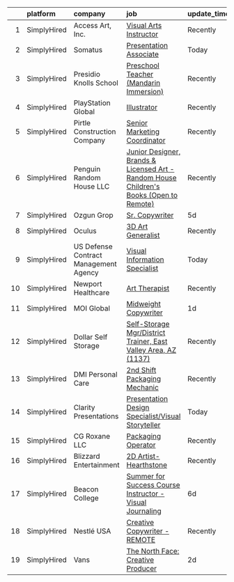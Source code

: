 

|    | platform    | company                               | job                                                                                                                                                                                            | update_time   | location            |
|---:|:------------|:--------------------------------------|:-----------------------------------------------------------------------------------------------------------------------------------------------------------------------------------------------|:--------------|:--------------------|
|  1 | SimplyHired | Access Art, Inc.                      | [Visual Arts Instructor](https://www.simplyhired.com/job/AhB5tQmMRUWR9LIGfb-SjWhvFCTFG7b2CWLlH3Fp9zwQmYrSplI_mQ?q=visual+art)                                                                  | Recently      | Baltimore, MD       |
|  2 | SimplyHired | Somatus                               | [Presentation Associate](https://www.simplyhired.com/job/RULav604XY3hxeHE60BIc4_od3a-87N1WZfkFYvxyMyxszhhfeqrvA?q=visual+art)                                                                  | Today         | McLean, VA          |
|  3 | SimplyHired | Presidio Knolls School                | [Preschool Teacher (Mandarin Immersion)](https://www.simplyhired.com/job/TjDR0_5unIGKiJo-VCj6ZfKTn2Zk-R2QpynsSU9VPawpL7Qd-MN3Cw?q=visual+art)                                                  | Recently      | San Francisco, CA   |
|  4 | SimplyHired | PlayStation Global                    | [Illustrator](https://www.simplyhired.com/job/Rocp2X8YaLsFNFF3dj2VxnmCmGBUBts7OoxEy4Vxk9u-0kLUmOet-Q?q=visual+art)                                                                             | Recently      | Seattle, WA         |
|  5 | SimplyHired | Pirtle Construction Company           | [Senior Marketing Coordinator](https://www.simplyhired.com/job/TEUcflZaEukF8Mqv7UUPoUXyQaVpkWqzk2xSDhaWfU1hx6zIOrSXiQ?q=visual+art)                                                            | Recently      | Fort Lauderdale, FL |
|  6 | SimplyHired | Penguin Random House LLC              | [Junior Designer, Brands & Licensed Art - Random House Children's Books (Open to Remote)](https://www.simplyhired.com/job/gH3waUaaEZWiJ28DEHFm7xKrgWmuMXpgd-FdbKc3X12hyKTLyKUXBQ?q=visual+art) | Recently      | New York, NY        |
|  7 | SimplyHired | Ozgun Grop                            | [Sr. Copywriter](https://www.simplyhired.com/job/JnaNWcP7jafCSwL7KX61ek_2qST4OPDg3n1pSwBevIRtkO0g7kEz6g?q=visual+art)                                                                          | 5d            | Remote              |
|  8 | SimplyHired | Oculus                                | [3D Art Generalist](https://www.simplyhired.com/job/je0u3b9g8nV9DnO3K-aE3a3L3MWK_JcqtTRaFwxslc5IFNxzn_ndrA?q=visual+art)                                                                       | Recently      | Remote +2 locations |
|  9 | SimplyHired | US Defense Contract Management Agency | [Visual Information Specialist](https://www.simplyhired.com/job/IF2thiKzEQhfnbg4Fsvllon_vX524T_nPPYsyfrmZ5uTCJz19jaBfQ?q=visual+art)                                                           | Today         | Fort Lee, VA        |
| 10 | SimplyHired | Newport Healthcare                    | [Art Therapist](https://www.simplyhired.com/job/g75tl0Ly4TTiQrv1UAdVN3XrOHcpotJh3MCaAJf540AVjxQ6NSnxWQ?q=visual+art)                                                                           | Recently      | Saint Cloud, MN     |
| 11 | SimplyHired | MOI Global                            | [Midweight Copywriter](https://www.simplyhired.com/job/VdppzqfS4uAT_vuLk2iH1zllUSivYxMaaei4EYBDZDAKIfibbPE0_g?q=visual+art)                                                                    | 1d            | Remote              |
| 12 | SimplyHired | Dollar Self Storage                   | [Self-Storage Mgr/District Trainer, East Valley Area, AZ (1137)](https://www.simplyhired.com/job/3v4cqElsFGpUCDXMgXxNS0tHZ4N0_UbnC3fY1OyngTlDxnZ7xM6fSA?q=visual+art)                          | Recently      | Chandler, AZ        |
| 13 | SimplyHired | DMI Personal Care                     | [2nd Shift Packaging Mechanic](https://www.simplyhired.com/job/Q58tGNSD6nikr7OmAkoYYm2A-0CjacQ2SLQYNtd0IqpEyWMFfZoGYQ?q=visual+art)                                                            | Recently      | Wharton, NJ         |
| 14 | SimplyHired | Clarity Presentations                 | [Presentation Design Specialist/Visual Storyteller](https://www.simplyhired.com/job/Xlel8_doFqKrVBYokXdG6_t6vgNy0hIjDvjgEr8-IpZKw_j82xOULw?q=visual+art)                                       | Today         | Remote              |
| 15 | SimplyHired | CG Roxane LLC                         | [Packaging Operator](https://www.simplyhired.com/job/qYC_H8ucjUBDx2U5XqEy9uFVGB6XQvQ4uweb72XrMbOR5D8gzzB7Kw?q=visual+art)                                                                      | Recently      | Moultonborough, NH  |
| 16 | SimplyHired | Blizzard Entertainment                | [2D Artist- Hearthstone](https://www.simplyhired.com/job/SpjQg9-PvboofN0JlAeM71jaQH3HpN8een9NhJPNcE2GrJiS1WEs9A?q=visual+art)                                                                  | Recently      | Irvine, CA          |
| 17 | SimplyHired | Beacon College                        | [Summer for Success Course Instructor - Visual Journaling](https://www.simplyhired.com/job/hZd7rvHUsMlA4w3tY5yimgQlGUvV_NKrDbwYPRJVnwijlOGURVsP9w?q=visual+art)                                | 6d            | Leesburg, FL        |
| 18 | SimplyHired | Nestlé USA                            | [Creative Copywriter - REMOTE](https://www.simplyhired.com/job/c0C858A_83HL7tj0TQVoR6kbmt-fIopNtRLL2eAPjz110-Q923h4Ow?q=visual+art)                                                            | Recently      | Arlington, VA       |
| 19 | SimplyHired | Vans                                  | [The North Face: Creative Producer](https://www.simplyhired.com/job/uSPJ-LG2G2iCrXhlRMNUNPBCfxnxjaEtHlCww5ZaPZtgYe5r0K1ypQ?q=visual+art)                                                       | 2d            | Denver, CO          |